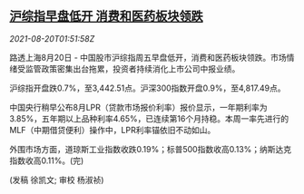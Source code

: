 <!--1629424862000-->
[沪综指早盘低开 消费和医药板块领跌](https://cn.reuters.com/article/china-stock-market-hea-0820-idCNKBS2FL04T)
------

<div><i>2021-08-20T01:51:58Z</i></div><p>路透上海8月20日 - 中国股市沪综指周五早盘低开，消费和医药板块领跌。市场情绪受监管政策密集出台拖累，投资者持续消化上市公司中报业绩。</p><p>沪综指开盘跌0.7%，至3,442.51点。沪深300指数开盘0.9%，至4,817.49点。</p><p>中国央行稍早公布8月LPR（贷款市场报价利率）报价显示，一年期利率为3.85%，五年期以上品种利率4.65%，已连续第16个月持稳。本周一率先进行的MLF（中期借贷便利）操作中，LPR利率锚依旧不动如山。</p><p>外围市场方面，道琼斯工业指数收跌0.19%；标普500指数收高0.13%；纳斯达克指数收高0.11%。(完)</p><p>(发稿 徐凯文; 审校 杨淑祯)</p>
